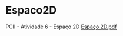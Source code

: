 # Espaco2D
PCII - Atividade 6 - Espaço 2D
[Espaço 2D.pdf](https://github.com/luansouzaprogramador/Espaco2D/files/11268672/Espaco.2D.pdf)
